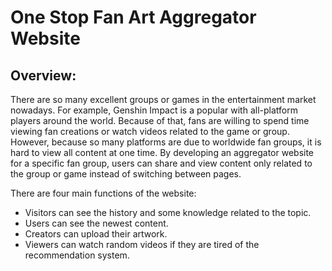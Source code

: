 # One Stop Fan Art Aggregator Website

## Overview:
There are so many excellent groups or games in the entertainment market nowadays. For example, Genshin Impact is a popular with all-platform players around the world. Because of that,  fans are willing to spend time viewing fan creations or watch videos related to the game or group. However, because so many platforms are due to worldwide fan groups, it is hard to view all content at one time. By developing an aggregator website for a specific fan group, users can share and view content only related to the group or game instead of switching between pages. 


There are four main functions of the website:<br />
  * Visitors can see the history and some knowledge related to the topic.<br />
  * Users can see the newest content.<br />
  * Creators can upload their artwork.<br />
  * Viewers can watch random videos if they are tired of the recommendation system. <br />
